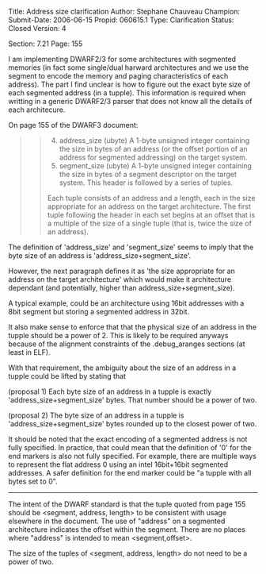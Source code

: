 Title:       Address size clarification
Author:      Stephane Chauveau
Champion:    
Submit-Date: 2006-06-15
Propid:      060615.1
Type:        Clarification
Status:      Closed
Version:     4

Section: 7.21
Page: 155

I am implementing DWARF2/3 for some architectures with segmented
memories (in fact some single/dual harward architectures and we
use the segment to encode the memory and paging characteristics
of each address).
The part I find unclear is how to figure out the exact byte size
of each segmented address (in a tupple). This information is
required when writting in a generic DWARF2/3 parser that does
not know all the details of each architecure.

On page 155 of the DWARF3 document:

> >  4. address_size (ubyte)
> >       A 1-byte unsigned integer containing the size in bytes of an
> >       address (or the offset portion of an address for segmented
> >       addressing) on the target system.
> >  5. segment_size (ubyte)
> >       A 1-byte unsigned integer containing the size in bytes of a
> >       segment descriptor on the target system. This header is
> >       followed by a series of tuples.
> >
> > Each tuple consists of an address and a length, each in the size
> > appropriate for an address on the target architecture. The first
> > tuple following the header in each set begins at an offset that
> > is a multiple of the size of a single tuple (that is, twice the
> > size of an address).

The definition of 'address_size' and 'segment_size' seems to imply
that the byte size of an address is 'address_size+segment_size'.

However, the next paragraph defines it as 'the size appropriate
for an address on the target architecture' which would make it
architecture dependant (and potentially, higher
than address_size+segment_size).

A typical example, could be an architecture using 16bit addresses
with a 8bit segment but storing a segmented address in 32bit.

It also make sense to enforce that that the physical size of
an address in the tupple should be a power of 2. This is
likely to be required anyways because of the alignment
constraints of the .debug_aranges sections (at least in ELF).

With that requirement, the ambiguity about the size of an
address in a tupple could be lifted by stating that

 (proposal 1) Each byte size of an address in a tupple is exactly
   'address_size+segment_size' bytes. That number should be a
   power of two.

 (proposal 2) The byte size of an address in a tupple is
   'address_size+segment_size' bytes rounded up to the closest
   power of two.


It should be noted that the exact encoding of a segmented
address is not fully specified. In practice, that could
mean that the definition of '0' for the end markers is also
not fully specified. For example, there are multiple ways to represent
the flat address 0 using an intel 16bit+16bit segmented addresses.
A safer definition for the end marker could be "a tupple with all
bytes set to 0".

------------------

The intent of the DWARF standard is that the tuple quoted from page
155 should be <segment, address, length> to be consistent with
usage elsewhere in the document.  The use of "address" on a segmented
architecture indicates the offset within the segment.  There are no
places where "address" is intended to mean <segment,offset>.  

The size of the tuples of <segment, address, length> do not need to
be a power of two. 
